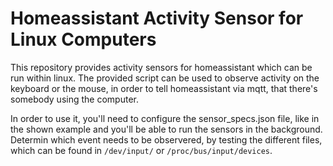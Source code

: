 # Homeassistant Activity Sensor for Linux Computers

This repository provides activity sensors for homeassistant which can be run within linux. The provided script can be used to observe activity on the keyboard or the mouse, in order to tell homeassistant via mqtt, that there's somebody using the computer.

In order to use it, you'll need to configure the sensor_specs.json file, like in the shown example and you'll be able to run the sensors in the background. Determin which event needs to be observered, by testing the different files, which can be found in `/dev/input/` or `/proc/bus/input/devices`.

